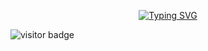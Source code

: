 <p align="center">
  <a href="https://git.io/typing-svg">
    <img src="https://readme-typing-svg.demolab.com/?lines=Hello+I'm+Xenus;Enjoy+My+Profile&color=F39C12" alt="Typing SVG" />
  </a>
</p>

![visitor badge](https://visitor-badge.laobi.icu/badge?page_id=jwenjian.visitor-badge)
